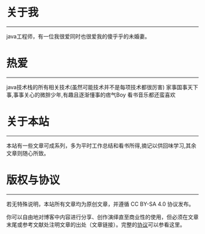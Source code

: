 # 关于我
---
java工程师，有一位我很爱同时也很爱我的傻乎乎的未婚妻。



# 	热爱
---
java技术栈的所有相关技术(虽然可能技术并不是每项技术都很厉害)
家事国事天下事,事事关心的微胖少年,有趣且逐渐懂事的痞气Boy
看书音乐都还蛮喜欢



# 	关于本站
---
本站有一些文章可成系列，多为平时工作总结和看书所得,摘记以供回味学习,其余文章则随心所致。




# 	版权与协议
---
若无特殊说明，本站所有文章均为原创文章，并遵循 CC BY-SA 4.0 协议发布。

你可以自由地对博客中内容进行分享、创作演绎直至商业性的使用，但必须在文章末尾或参考文献处注明文章的出处（文章链接）。完整的[协议](https://creativecommons.org/licenses/by-nc-sa/4.0/)可以参看这里。